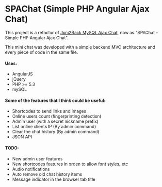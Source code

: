 SPAChat (Simple PHP Angular Ajax Chat)
=======

This project is a refactor of [Joni2Back MySQL Ajax Chat](http://sourceforge.net/projects/joni2back-chat/),
now as "SPAChat - Simple PHP Angular Ajax Chat".

This mini chat was developed with a simple backend MVC architecture and every piece of code in the same file.

#### Uses:
* AngularJS
* jQuery
* PHP >= 5.3
* mySQL

#### Some of the features that I think could be useful:

* Shortcodes to send links and images
* Online users count (fingerprinting detection)
* Admin user (with a secret nickname prefix)
* List online clients IP (By admin command)
* Clear the chat history (By admin command)
* JSON API

#### TODO:

* New admin user features
* New shortcodes features in orden to allow font styles, etc
* Audio notifications
* Auto remove old chat history items
* Message indicator in the browser tab title
